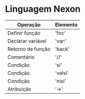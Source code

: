 # Linguagem Nexon

| Operação | Elemento | 
| ---------- | --------- |
| Definir função     | 'fnc' |
| Declarar variável  | 'var:' |
| Retorno de função  | 'back' |
| Comentário         | '//' |
| Condição           | 'si' |
| Condição | 'velsi' |
|Condição | 'nisi'|
| Atribuição         | '->' |

